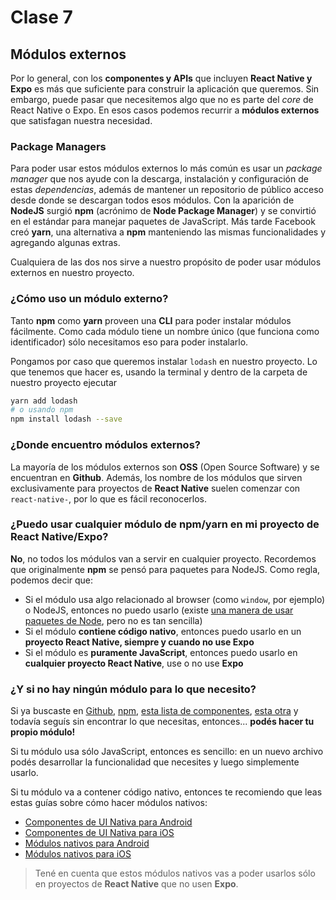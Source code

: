 # Clase 7

## Módulos externos

Por lo general, con los **componentes y APIs** que incluyen **React Native y Expo** es más que suficiente para construir la aplicación que queremos.
Sin embargo, puede pasar que necesitemos algo que no es parte del _core_ de React Native o Expo. En esos casos podemos recurrir a **módulos externos** que satisfagan nuestra necesidad.

### Package Managers

Para poder usar estos módulos externos lo más común es usar un _package manager_ que nos ayude con la descarga, instalación y configuración de estas _dependencias_, además de mantener un repositorio de público acceso desde donde se descargan todos esos módulos.
Con la aparición de **NodeJS** surgió **npm** (acrónimo de **Node Package Manager**) y se convirtió en el estándar para manejar paquetes de JavaScript.
Más tarde Facebook creó **yarn**, una alternativa a **npm** manteniendo las mismas funcionalidades y agregando algunas extras.

Cualquiera de las dos nos sirve a nuestro propósito de poder usar módulos externos en nuestro proyecto.

### ¿Cómo uso un módulo externo?

Tanto **npm** como **yarn** proveen una **CLI** para poder instalar módulos fácilmente.
Como cada módulo tiene un nombre único (que funciona como identificador) sólo necesitamos eso para poder instalarlo.

Pongamos por caso que queremos instalar `lodash` en nuestro proyecto. Lo que tenemos que hacer es, usando la terminal y dentro de la carpeta de nuestro proyecto ejecutar

```sh
yarn add lodash
# o usando npm
npm install lodash --save
```

### ¿Donde encuentro módulos externos?

La mayoría de los módulos externos son **OSS** (Open Source Software) y se encuentran en **Github**.
Además, los nombre de los módulos que sirven exclusivamente para proyectos de **React Native** suelen comenzar con `react-native-`, por lo que es fácil reconocerlos.

### ¿Puedo usar cualquier módulo de npm/yarn en mi proyecto de React Native/Expo?

**No**, no todos los módulos van a servir en cualquier proyecto. Recordemos que originalmente **npm** se pensó para paquetes para NodeJS.
Como regla, podemos decir que:

- Si el módulo usa algo relacionado al browser (como `window`, por ejemplo) o NodeJS, entonces no puedo usarlo (existe [una manera de usar paquetes de Node](<(https://code.janeasystems.com/nodejs-mobile/getting-started-react-native)>), pero no es tan sencilla)
- Si el módulo **contiene código nativo**, entonces puedo usarlo en un **proyecto React Native, siempre y cuando no use Expo**
- Si el módulo es **puramente JavaScript**, entonces puedo usarlo en **cualquier proyecto React Native**, use o no use **Expo**

### ¿Y si no hay ningún módulo para lo que necesito?

Si ya buscaste en [Github](https://github.com/), [npm](https://www.npmjs.com/), [esta lista de componentes](https://github.com/jondot/awesome-react-native), [esta otra](https://github.com/madhavanmalolan/awesome-reactnative-ui) y todavía seguís sin encontrar lo que necesitas, entonces... **podés hacer tu propio módulo!**

Si tu módulo usa sólo JavaScript, entonces es sencillo: en un nuevo archivo podés desarrollar la funcionalidad que necesites y luego simplemente usarlo.

Si tu módulo va a contener código nativo, entonces te recomiendo que leas estas guías sobre cómo hacer módulos nativos:

- [Componentes de UI Nativa para Android](https://facebook.github.io/react-native/docs/native-components-android)
- [Componentes de UI Nativa para iOS](https://facebook.github.io/react-native/docs/native-components-android)
- [Módulos nativos para Android](https://facebook.github.io/react-native/docs/native-modules-android)
- [Módulos nativos para iOS](https://facebook.github.io/react-native/docs/native-modules-ios)

> Tené en cuenta que estos módulos nativos vas a poder usarlos sólo en proyectos de **React Native** que no usen **Expo**.
